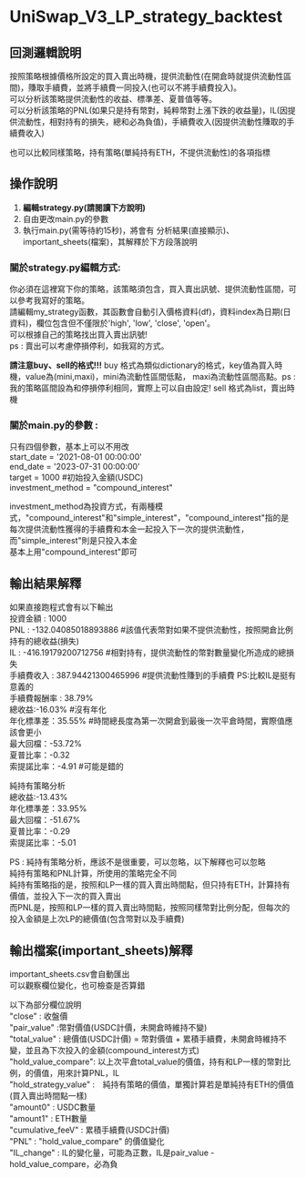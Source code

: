 # UniSwap_V3_LP_strategy_backtest

## 回測邏輯說明
按照策略根據價格所設定的買入賣出時機，提供流動性(在開倉時就提供流動性區間)，賺取手續費，並將手續費一同投入(也可以不將手續費投入)。  
可以分析該策略提供流動性的收益、標準差、夏普值等等。  
可以分析該策略的PNL(如果只是持有幣對，純粹幣對上漲下跌的收益量)，IL(因提供流動性，相對持有的損失，總和必為負值)，手續費收入(因提供流動性賺取的手續費收入)  

也可以比較同樣策略，持有策略(單純持有ETH，不提供流動性)的各項指標 

## 操作說明
1. **編輯strategy.py(請閱讀下方說明)**
2. 自由更改main.py的參數
3. 執行main.py(需等待約15秒)，將會有 分析結果(直接顯示)、important_sheets(檔案)，其解釋於下方段落說明

### 關於strategy.py編輯方式:
你必須在這裡寫下你的策略，該策略須包含，買入賣出訊號、提供流動性區間，可以參考我寫好的策略。  
請編輯my_strategy函數，其函數會自動引入價格資料(df)，資料index為日期(日資料)，欄位包含但不僅限於'high', 'low', 'close', 'open'。  
可以根據自己的策略找出買入賣出訊號!  
ps : 賣出可以考慮停損停利，如我寫的方式。  

**請注意buy、sell的格式!!!**
buy 格式為類似dictionary的格式，key值為買入時機，value為(mini,maxi)，mini為流動性區間低點， maxi為流動性區間高點。ps : 我的策略區間設為和停損停利相同，實際上可以自由設定!
sell 格式為list，賣出時機  

### 關於main.py的參數 :
只有四個參數，基本上可以不用改  
start_date = '2021-08-01 00:00:00'   
end_date = '2023-07-31 00:00:00'  
target = 1000 #初始投入金額(USDC)  
investment_method = "compound_interest"  
  
investment_method為投資方式，有兩種模式，"compound_interest"和"simple_interest"，"compound_interest"指的是每次提供流動性獲得的手續費和本金一起投入下一次的提供流動性，而"simple_interest"則是只投入本金  
基本上用"compound_interest"即可  
  
## 輸出結果解釋
如果直接跑程式會有以下輸出  
投資金額 : 1000   
PNL : -132.04085018893886           #該值代表幣對如果不提供流動性，按照開倉比例持有的總收益(損失)  
IL : -416.19179200712756            #相對持有，提供流動性的幣對數量變化所造成的總損失  
手續費收入 : 387.94421300465996      #提供流動性賺到的手續費 PS:比較IL是挺有意義的  
手續費報酬率 : 38.79%  
總收益:-16.03%                      #沒有年化  
年化標準差：35.55%                   #時間總長度為第一次開倉到最後一次平倉時間，實際值應該會更小  
最大回檔：-53.72%  
夏普比率：-0.32  
索提諾比率：-4.91                    #可能是錯的  

純持有策略分析  
總收益:-13.43%  
年化標準差：33.95%  
最大回檔：-51.67%  
夏普比率：-0.29  
索提諾比率：-5.01  
  
PS : 純持有策略分析，應該不是很重要，可以忽略，以下解釋也可以忽略  
純持有策略和PNL計算，所使用的策略完全不同  
純持有策略指的是，按照和LP一樣的買入賣出時間點，但只持有ETH，計算持有價值，並投入下一次的買入賣出  
而PNL是，按照和LP一樣的買入賣出時間點，按照同樣幣對比例分配，但每次的投入金額是上次LP的總價值(包含幣對以及手續費)  

## 輸出檔案(important_sheets)解釋
important_sheets.csv會自動匯出  
可以觀察欄位變化，也可檢查是否算錯  
  
以下為部分欄位說明  
"close" : 收盤價  
"pair_value" :幣對價值(USDC計價，未開倉時維持不變)  
"total_value" : 總價值(USDC計價) = 幣對價值 + 累積手續費，未開倉時維持不變，並且為下次投入的金額(compound_interest方式)  
"hold_value_compare": 以上次平倉total_value的價值，持有和LP一樣的幣對比例，的價值，用來計算PNL，IL  
"hold_strategy_value" :　純持有策略的價值，單獨計算若是單純持有ETH的價值(買入賣出時間點一樣)  
"amount0" : USDC數量  
"amount1" : ETH數量  
"cumulative_feeV" : 累積手續費(USDC計價)  
"PNL" : "hold_value_compare" 的價值變化  
"IL_change" : IL的變化量，可能為正數，IL是pair_value - hold_value_compare，必為負

 


